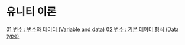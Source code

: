 # 유니티 이론
[01 변수 : 변수와 데이터 (Variable and data)](https://github.com/zelkovahill/Archive/blob/main/Unity/%EC%9D%B4%EB%A1%A0/01%20%EB%B3%80%EC%88%98.md)
[02 변수 : 기본 데이터 형식 (Data type)](https://github.com/zelkovahill/Archive/blob/main/Unity/%EC%9D%B4%EB%A1%A0/02%20%EB%B3%80%EC%88%98%20%3A%20%EA%B8%B0%EB%B3%B8%20%EB%8D%B0%EC%9D%B4%ED%84%B0%20%ED%98%95%EC%8B%9D%20(Data%20type).md)

